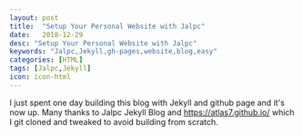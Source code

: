 ```yaml
---
layout: post
title:  "Setup Your Personal Website with Jalpc"
date:   2018-12-29
desc: "Setup Your Personal Website with Jalpc"
keywords: "Jalpc,Jekyll,gh-pages,website,blog,easy"
categories: [HTML]
tags: [Jalpc,Jekyll]
icon: icon-html
---
```


I just spent one day building this blog with Jekyll and github page and it's now up. Many thanks to Jalpc Jekyll Blog and <https://atlas7.github.io/> which I  git cloned and tweaked to avoid building from scratch. 


